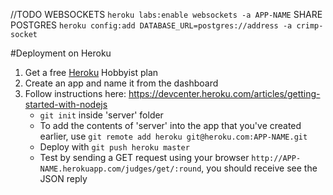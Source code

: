 //TODO
WEBSOCKETS `heroku labs:enable websockets -a APP-NAME`
SHARE POSTGRES `heroku config:add DATABASE_URL=postgres://address -a crimp-socket`

#Deployment on Heroku
1. Get a free [Heroku](http://www.heroku.com) Hobbyist plan
1. Create an app and name it from the dashboard
1. Follow instructions here: https://devcenter.heroku.com/articles/getting-started-with-nodejs
	* `git init` inside 'server' folder
	* To add the contents of 'server' into the app that you've created earlier, use `git remote add heroku git@heroku.com:APP-NAME.git`
	* Deploy with `git push heroku master`
	* Test by sending a GET request using your browser `http://APP-NAME.herokuapp.com/judges/get/:round`, you should receive see the JSON reply


